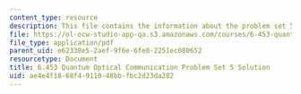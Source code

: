 ```yaml
---
content_type: resource
description: This file contains the information about the problem set 5 solution.
file: https://ol-ocw-studio-app-qa.s3.amazonaws.com/courses/6-453-quantum-optical-communication-fall-2016/ae4e4f1868f4911048bbfbc2d23da282_MIT6_453F16_ps5_sol.pdf
file_type: application/pdf
parent_uid: e62338e5-2aef-9f6e-6fe0-2251ec080652
resourcetype: Document
title: 6.453 Quantum Optical Communication Problem Set 5 Solution
uid: ae4e4f18-68f4-9110-48bb-fbc2d23da282
---
```

